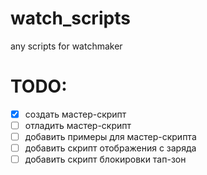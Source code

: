 # watch_scripts
any scripts for watchmaker

# TODO:
- [x] создать мастер-скрипт
- [ ] отладить мастер-скрипт
- [ ] добавить примеры для мастер-скрипта
- [ ] добавить скрипт отображения с заряда
- [ ] добавить скрипт блокировки тап-зон
